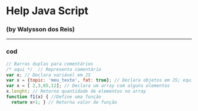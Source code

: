 # Help Java Script
### (by Walysson dos Reis)
---------------------
### cod
~~~JavaScript
// Barras duplas para comentários
/* aqui */  // Representa comentário
var x; // Declara variável em JS
var x = {topic: 'meu_texto', fat: true}; // Declara objetos em JS; equivale ao dicionário em Python
var x = [ 2,3,65,12]; // Declara um array com alguns elementos
x.lenght; // Retorna quantidade de elementos no array
function f1(x) { //Define uma função
  return x+1; } // Retorna valor de função
  
~~~
